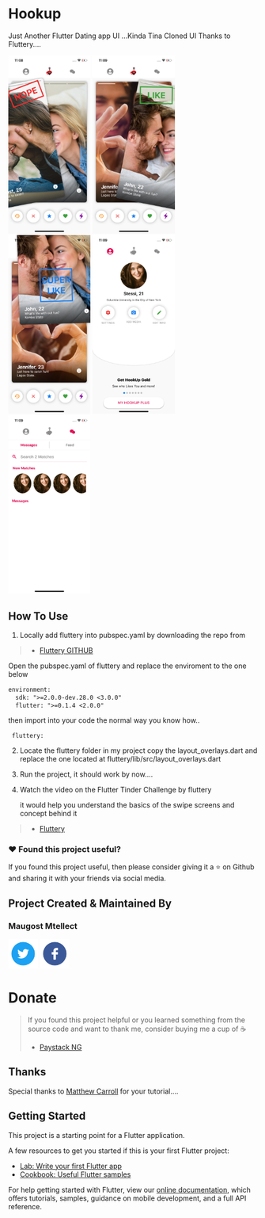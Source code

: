 # Hookup
Just Another Flutter Dating app UI ...Kinda Tina Cloned UI Thanks to Fluttery....


<img src="assets/screenshots/s1.png" width="33%" /> <img src="assets/screenshots/s2.png" width="33%" /> <img src="assets/screenshots/s3.png" width="33%" />
<img src="assets/screenshots/s4.png" width="33%" /> <img src="assets/screenshots/s5.png" width="33%" />


## How To Use

1. Locally add fluttery into pubspec.yaml by downloading the repo from
> - [Fluttery GITHUB](https://github.com/matthew-carroll/fluttery)

Open the pubspec.yaml of fluttery and replace the enviroment to the one below

```
environment:
  sdk: ">=2.0.0-dev.28.0 <3.0.0"
  flutter: ">=0.1.4 <2.0.0"
```

then import into your code the normal way you know how..
```
 fluttery:
```

2. Locate the fluttery folder in my project copy the layout_overlays.dart and replace the one located at fluttery/lib/src/layout_overlays.dart

3.  Run the project, it should work by now....

4. Watch the video on the Flutter Tinder Challenge by fluttery

    it would help you understand the basics of the swipe screens and concept behind it

> - [Fluttery](https://www.youtube.com/watch?v=NMHhzd5ewP4)


### :heart: Found this project useful?

If you found this project useful, then please consider giving it a :star: on Github and sharing it with your friends via social media.

## Project Created & Maintained By

### Maugost Mtellect

<a href="https://twitter.com/iMaugost"><img src="https://github.com/aritraroy/social-icons/blob/master/twitter-icon.png?raw=true" width="60"></a>
<a href="https://facebook.com/maugost.okore"><img src="https://github.com/aritraroy/social-icons/blob/master/facebook-icon.png?raw=true" width="60"></a>

# Donate

> If you found this project helpful or you learned something from the source code and want to thank me, consider buying me a cup of :coffee:
>
> - [Paystack NG](https://paystack.com/pay/iammaugost)


## Thanks

Special thanks to [Matthew Carroll](https://www.youtube.com/Fluttery) for your tutorial....


## Getting Started

This project is a starting point for a Flutter application.

A few resources to get you started if this is your first Flutter project:

- [Lab: Write your first Flutter app](https://flutter.io/docs/get-started/codelab)
- [Cookbook: Useful Flutter samples](https://flutter.io/docs/cookbook)

For help getting started with Flutter, view our 
[online documentation](https://flutter.io/docs), which offers tutorials, 
samples, guidance on mobile development, and a full API reference.
